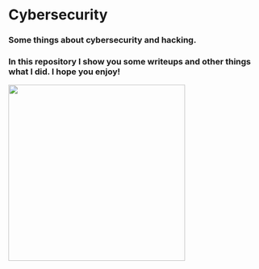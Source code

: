 # Cybersecurity
<h3>Some things about cybersecurity and hacking. </h3>
<h3>In this repository I show you some writeups and other things what I did. I hope you enjoy! </h3>

<a href="#"><img src= "https://c.tenor.com/K8R7LThju04AAAAC/hack-the-planet.gif" width="350"/></a>
